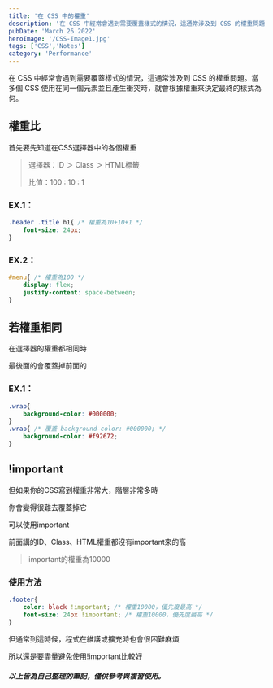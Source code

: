 ```yaml
---
title: '在 CSS 中的權重'
description: '在 CSS 中經常會遇到需要覆蓋樣式的情況，這通常涉及到 CSS 的權重問題。當多個 CSS 使用在同一個元素並且產生衝突時，就會根據權重來決定最終的樣式為何'
pubDate: 'March 26 2022'
heroImage: '/CSS-Image1.jpg'
tags: ['CSS','Notes']
category: 'Performance'
---
```


在 CSS 中經常會遇到需要覆蓋樣式的情況，這通常涉及到 CSS 的權重問題。當多個 CSS 使用在同一個元素並且產生衝突時，就會根據權重來決定最終的樣式為何。

## 權重比

首先要先知道在CSS選擇器中的各個權重

> 選擇器：ID ＞ Class ＞ HTML標籤
> 
> 比值：100 : 10 : 1

### EX.1：

```css
.header .title h1{ /* 權重為10+10+1 */
    font-size: 24px;
}
```

### EX.2：

```css
#menu{ /* 權重為100 */
    display: flex;
    justify-content: space-between;
}
```

## 若權重相同

在選擇器的權重都相同時

最後面的會覆蓋掉前面的

### EX.1：

```css
.wrap{
    background-color: #000000;
}
.wrap{ /* 覆蓋 background-color: #000000; */
    background-color: #f92672;
}
```

## !important

但如果你的CSS寫到權重非常大，階層非常多時

你會變得很難去覆蓋掉它

可以使用important

前面講的ID、Class、HTML權重都沒有important來的高

> important的權重為10000

### 使用方法

```css
.footer{
    color: black !important; /* 權重10000，優先度最高 */
    font-size: 24px !important; /* 權重10000，優先度最高 */
}
```

但通常到這時候，程式在維護或擴充時也會很困難麻煩

所以還是要盡量避免使用!important比較好

##### 以上皆為自己整理的筆記，僅供參考與複習使用。

